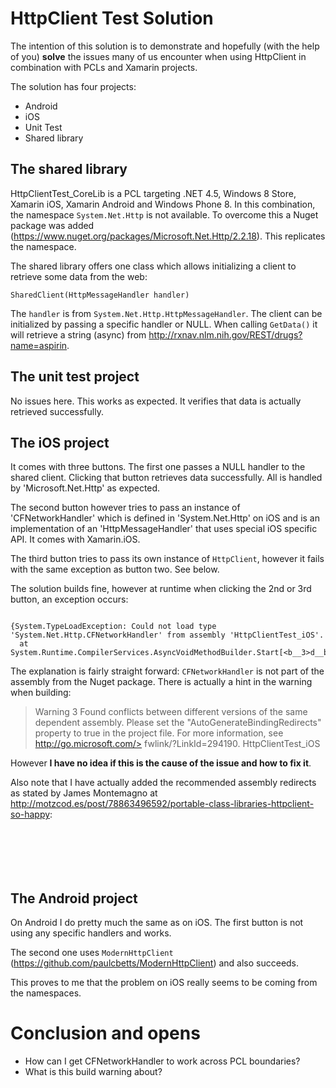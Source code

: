 # HttpClient Test Solution

The intention of this solution is to demonstrate and hopefully (with the help of you) **solve** the issues many of us encounter when using HttpClient in combination with PCLs and Xamarin projects.

The solution has four projects:

* Android
* iOS
* Unit Test
* Shared library

## The shared library
HttpClientTest_CoreLib is a PCL targeting .NET 4.5, Windows 8 Store, Xamarin iOS, Xamarin Android and Windows Phone 8. In this combination, the namespace `System.Net.Http` is not available. To overcome this a Nuget package was added (https://www.nuget.org/packages/Microsoft.Net.Http/2.2.18). This replicates the namespace.

The shared library offers one class which allows initializing a client to retrieve some data from the web:

`SharedClient(HttpMessageHandler handler)`

The `handler` is from `System.Net.Http.HttpMessageHandler`.
The client can be initialized by passing a specific handler or NULL. When calling `GetData()` it will retrieve a string (async) from http://rxnav.nlm.nih.gov/REST/drugs?name=aspirin.

## The unit test project
No issues here. This works as expected. It verifies that data is actually retrieved successfully.

## The iOS project
It comes with three buttons. The first one passes a NULL handler to the shared client. Clicking that button retrieves data successfully. All is handled by 'Microsoft.Net.Http' as expected.

The second button however tries to pass an instance of 'CFNetworkHandler' which is defined in 'System.Net.Http' on iOS and is an implementation of an 'HttpMessageHandler' that uses special iOS specific API. It comes with Xamarin.iOS.

The third button tries to pass its own instance of `HttpClient`, however it fails with the same exception as button two. See below.

The solution builds fine, however at runtime when clicking the 2nd or 3rd button, an exception occurs:

<pre><code>
{System.TypeLoadException: Could not load type 'System.Net.Http.CFNetworkHandler' from assembly 'HttpClientTest_iOS'.  at System.Runtime.CompilerServices.AsyncVoidMethodBuilder.Start[<<FinishedLaunching>b__3>d__b] 
</code></pre>

The explanation is fairly straight forward: `CFNetworkHandler` is not part of the assembly from the Nuget package. There is actually a hint in the warning when building:

> Warning	3	Found conflicts between different versions of the same dependent assembly. Please set the "AutoGenerateBindingRedirects" property to true in the project file. For more information, see http://go.microsoft.com/> fwlink/?LinkId=294190.	HttpClientTest_iOS

However **I have no idea if this is the cause of the issue and how to fix it**.

Also note that I have actually added the recommended assembly redirects as stated by James Montemagno at http://motzcod.es/post/78863496592/portable-class-libraries-httpclient-so-happy:

<pre><code>
<dependentAssembly>
	<assemblyIdentity name="System.Net.Http" publicKeyToken="b03f5f7f11d50a3a" culture="neutral" />
	<bindingRedirect oldVersion="0.0.0.0-4.0.0.0" newVersion="2.0.5.0" />
</dependentAssembly>
</code></pre>

## The Android project
On Android I do pretty much the same as on iOS. The first button  is not using any specific handlers and works.

The second one uses `ModernHttpClient` (https://github.com/paulcbetts/ModernHttpClient) and also succeeds.

This proves to me that the problem on iOS really seems to be coming from the namespaces.

# Conclusion and opens

* How can I get CFNetworkHandler to work across PCL boundaries?
* What is this build warning about?